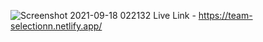 ![Screenshot 2021-09-18 022132](https://user-images.githubusercontent.com/76750607/133848993-00cfa654-395e-4a37-badb-6a6895219c2c.png)
Live Link - https://team-selectionn.netlify.app/  
